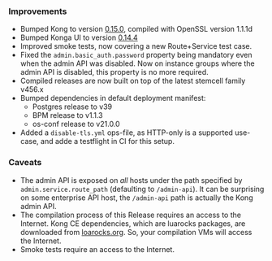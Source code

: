 ### Improvements

- Bumped Kong to version [0.15.0](https://github.com/Kong/kong/releases/tag/0.15.0), compiled with OpenSSL version 1.1.1d
- Bumped Konga UI to version [0.14.4](https://github.com/pantsel/konga/releases/tag/0.14.4)
- Improved smoke tests, now covering a new Route+Service test case.
- Fixed the `admin.basic_auth.password` property being mandatory even when the admin API was disabled. Now on instance groups where the admin API is disabled, this property is no more required.
- Compiled releases are now built on top of the latest stemcell family v456.x
- Bumped dependencies in default deployment manifest:
  - Postgres release to v39
  - BPM release to v1.1.3
  - os-conf release to v21.0.0
- Added a `disable-tls.yml` ops-file, as HTTP-only is a supported use-case, and adde a testflight in CI for this setup.

### Caveats

- The admin API is exposed on _all_ hosts under the path specified by `admin.service.route_path` (defaulting to `/admin-api`). It can be surprising on some enterprise API host, the `/admin-api` path is actually the Kong admin API.
- The compilation process of this Release requires an access to the Internet. Kong CE dependencies, which are luarocks packages, are downloaded from [loarocks.org](https://luarocks.org). So, your compilation VMs will access the Internet.
- Smoke tests require an access to the Internet.
